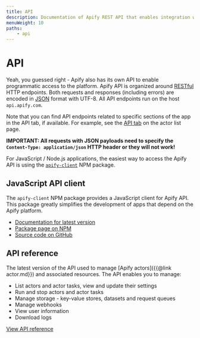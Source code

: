 ```yaml
---
title: API
description: Documentation of Apify REST API that enables integration with external applications and systems.
menuWeight: 10
paths:
    - api
---
```


# [](./api)API

Yeah, you guessed right - Apify also has its own API to enable programmatic access to the platform. Apify API is organized around [RESTful](https://en.wikipedia.org/wiki/Representational_state_transfer) HTTP endpoints. Both requests and responses (including errors) are encoded in [JSON](https://www.json.org) format with UTF-8. All API endpoints run on the host `api.apify.com`.

Note that you can find API endpoints related to specific sections of the app in the API tab, if available. For example, see the [API tab](https://my.apify.com/actors#/api) on the actor list page.

**IMPORTANT: All requests with JSON payloads need to specify the `Content-Type: application/json` HTTP header or they will not work!**

For JavaScript / Node.js applications, the easiest way to access the Apify API is using the [`apify-client`](https://docs.apify.com/api/apify-client-js/latest) NPM package.

## [](#javascript-api-client)JavaScript API client

The `apify-client` NPM package provides a JavaScript client for Apify API. This package greatly simplifies the development of apps that depend on the Apify platform.

*   [Documentation for latest version](https://docs.apify.com/api/apify-client-js/latest)
*   [Package page on NPM](https://www.npmjs.com/package/apify-client)
*   [Source code on GitHub](https://github.com/apifytech/apify-client-js)

## [](#api-reference)API reference

The latest version of the API used to manage [Apify actors]({{@link actor.md}}) and associated resources. The API enables you to manage:

*   List actors and actor tasks, view and update their settings
*   Run and stop actors and actor tasks
*   Manage storage - key-value stores, datasets and request queues
*   Manage webhooks
*   View user information
*   Download logs

[View API reference](https://docs.apify.com/api/v2)

